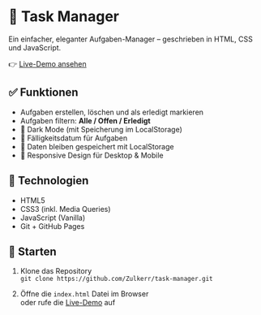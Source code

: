 # 📝 Task Manager

Ein einfacher, eleganter Aufgaben-Manager – geschrieben in HTML, CSS und JavaScript.

👉 [Live-Demo ansehen](https://zulkerr.github.io/task-manager/)

## ✅ Funktionen

- Aufgaben erstellen, löschen und als erledigt markieren
- Aufgaben filtern: **Alle / Offen / Erledigt**
- 🌙 Dark Mode (mit Speicherung im LocalStorage)
- 📅 Fälligkeitsdatum für Aufgaben
- 💾 Daten bleiben gespeichert mit LocalStorage
- 📱 Responsive Design für Desktop & Mobile

## 🔧 Technologien

- HTML5
- CSS3 (inkl. Media Queries)
- JavaScript (Vanilla)
- Git + GitHub Pages

## 🚀 Starten

1. Klone das Repository  
   `git clone https://github.com/Zulkerr/task-manager.git`

2. Öffne die `index.html` Datei im Browser  
   oder rufe die [Live-Demo](https://deinusername.github.io/task-manager/) auf



